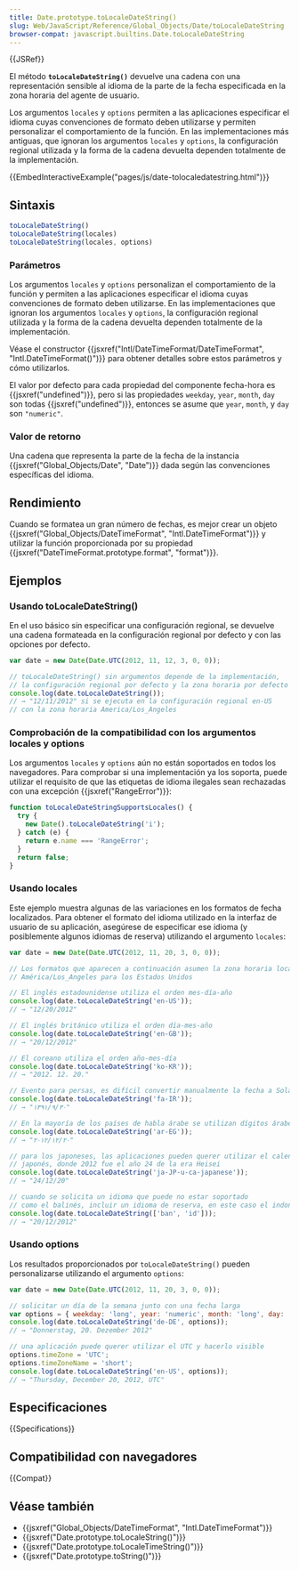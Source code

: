 ```yaml
---
title: Date.prototype.toLocaleDateString()
slug: Web/JavaScript/Reference/Global_Objects/Date/toLocaleDateString
browser-compat: javascript.builtins.Date.toLocaleDateString
---
```


{{JSRef}}

El método **`toLocaleDateString()`** devuelve una cadena con una representación sensible al idioma de la parte de la fecha especificada en la zona horaria del agente de usuario.

Los argumentos `locales` y `options` permiten a las aplicaciones especificar el idioma cuyas convenciones de formato deben utilizarse y permiten personalizar el comportamiento de la función.
En las implementaciones más antiguas, que ignoran los argumentos `locales` y `options`, la configuración regional utilizada y la forma de la cadena devuelta dependen totalmente de la implementación.

{{EmbedInteractiveExample("pages/js/date-tolocaledatestring.html")}}

## Sintaxis

```js
toLocaleDateString()
toLocaleDateString(locales)
toLocaleDateString(locales, options)
```

### Parámetros

Los argumentos `locales` y `options` personalizan el comportamiento de la función y permiten a las aplicaciones especificar el idioma cuyas convenciones de formato deben utilizarse.
En las implementaciones que ignoran los argumentos `locales` y `options`, la configuración regional utilizada y la forma de la cadena devuelta dependen totalmente de la implementación.

Véase el constructor {{jsxref("Intl/DateTimeFormat/DateTimeFormat", "Intl.DateTimeFormat()")}} para obtener detalles sobre estos parámetros y cómo utilizarlos.

El valor por defecto para cada propiedad del componente fecha-hora es {{jsxref("undefined")}}, pero si las propiedades `weekday`, `year`, `month`, `day` son todas {{jsxref("undefined")}}, entonces se asume que `year`, `month`, y `day` son `"numeric"`.

### Valor de retorno

Una cadena que representa la parte de la fecha de la instancia {{jsxref("Global_Objects/Date", "Date")}} dada según las convenciones específicas del idioma.

## Rendimiento

Cuando se formatea un gran número de fechas, es mejor crear un objeto {{jsxref("Global_Objects/DateTimeFormat", "Intl.DateTimeFormat")}} y utilizar la función proporcionada por su propiedad {{jsxref("DateTimeFormat.prototype.format", "format")}}.

## Ejemplos

### Usando toLocaleDateString()

En el uso básico sin especificar una configuración regional, se devuelve una cadena formateada en la configuración regional por defecto y con las opciones por defecto.

```js
var date = new Date(Date.UTC(2012, 11, 12, 3, 0, 0));

// toLocaleDateString() sin argumentos depende de la implementación,
// la configuración regional por defecto y la zona horaria por defecto
console.log(date.toLocaleDateString());
// → "12/11/2012" si se ejecuta en la configuración regional en-US
// con la zona horaria America/Los_Angeles
```

### Comprobación de la compatibilidad con los argumentos locales y options

Los argumentos `locales` y `options` aún no están soportados en todos los navegadores.
Para comprobar si una implementación ya los soporta, puede utilizar el requisito de que las etiquetas de idioma ilegales sean rechazadas con una excepción {{jsxref("RangeError")}}:

```js
function toLocaleDateStringSupportsLocales() {
  try {
    new Date().toLocaleDateString('i');
  } catch (e) {
    return e.name === 'RangeError';
  }
  return false;
}
```

### Usando locales

Este ejemplo muestra algunas de las variaciones en los formatos de fecha localizados.
Para obtener el formato del idioma utilizado en la interfaz de usuario de su aplicación, asegúrese de especificar ese idioma (y posiblemente algunos idiomas de reserva) utilizando el argumento `locales`:

```js
var date = new Date(Date.UTC(2012, 11, 20, 3, 0, 0));

// Los formatos que aparecen a continuación asumen la zona horaria local de la localidad;
// América/Los_Angeles para los Estados Unidos

// El inglés estadounidense utiliza el orden mes-día-año
console.log(date.toLocaleDateString('en-US'));
// → "12/20/2012"

// El inglés británico utiliza el orden día-mes-año
console.log(date.toLocaleDateString('en-GB'));
// → "20/12/2012"

// El coreano utiliza el orden año-mes-día
console.log(date.toLocaleDateString('ko-KR'));
// → "2012. 12. 20."

// Evento para persas, es difícil convertir manualmente la fecha a Solar Hijri
console.log(date.toLocaleDateString('fa-IR'));
// → "۱۳۹۱/۹/۳۰"

// En la mayoría de los países de habla árabe se utilizan dígitos árabes reales
console.log(date.toLocaleDateString('ar-EG'));
// → "٢٠‏/١٢‏/٢٠١٢"

// para los japoneses, las aplicaciones pueden querer utilizar el calendario
// japonés, donde 2012 fue el año 24 de la era Heisei
console.log(date.toLocaleDateString('ja-JP-u-ca-japanese'));
// → "24/12/20"

// cuando se solicita un idioma que puede no estar soportado
// como el balinés, incluir un idioma de reserva, en este caso el indonesio
console.log(date.toLocaleDateString(['ban', 'id']));
// → "20/12/2012"
```

### Usando options

Los resultados proporcionados por `toLocaleDateString()` pueden personalizarse utilizando el argumento `options`:

```js
var date = new Date(Date.UTC(2012, 11, 20, 3, 0, 0));

// solicitar un día de la semana junto con una fecha larga
var options = { weekday: 'long', year: 'numeric', month: 'long', day: 'numeric' };
console.log(date.toLocaleDateString('de-DE', options));
// → "Donnerstag, 20. Dezember 2012"

// una aplicación puede querer utilizar el UTC y hacerlo visible
options.timeZone = 'UTC';
options.timeZoneName = 'short';
console.log(date.toLocaleDateString('en-US', options));
// → "Thursday, December 20, 2012, UTC"
```

## Especificaciones

{{Specifications}}

## Compatibilidad con navegadores

{{Compat}}

## Véase también

- {{jsxref("Global_Objects/DateTimeFormat", "Intl.DateTimeFormat")}}
- {{jsxref("Date.prototype.toLocaleString()")}}
- {{jsxref("Date.prototype.toLocaleTimeString()")}}
- {{jsxref("Date.prototype.toString()")}}
